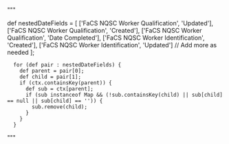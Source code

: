 """



  def nestedDateFields = [
        ['FaCS NQSC Worker Qualification', 'Updated'],
        ['FaCS NQSC Worker Qualification', 'Created'],
        ['FaCS NQSC Worker Qualification', 'Date Completed'],
        ['FaCS NQSC Worker Identification', 'Created'],
        ['FaCS NQSC Worker Identification', 'Updated']
        // Add more as needed
      ];

      for (def pair : nestedDateFields) {
        def parent = pair[0];
        def child = pair[1];
        if (ctx.containsKey(parent)) {
          def sub = ctx[parent];
          if (sub instanceof Map && (!sub.containsKey(child) || sub[child] == null || sub[child] == '')) {
            sub.remove(child);
          }
        }
      }
      

"""
